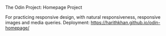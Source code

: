 The Odin Project: Homepage Project

For practicing responsive design, with natural responsiveness, responsive images and media queries.
Deployment: https://harithkhan.github.io/odin-homepage/

